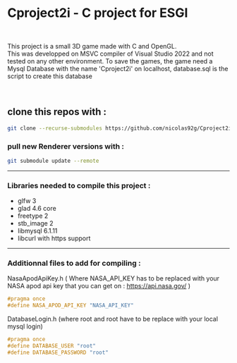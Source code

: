 <h1>Cproject2i - C project for ESGI</h1><br>

<p>
    This project is a small 3D game made with C and OpenGL.<br>
    This was developped on MSVC compiler of Visual Studio 2022 and not tested on any other environment.
    To save the games, the game need a Mysql Database with the name 'Cproject2i' on localhost, database.sql is the
    script to create this database
</p>
<br>
<h2>
    clone this repos with :
</h2>

```bash
git clone --recurse-submodules https://github.com/nicolas92g/Cproject2i
```

<h3>pull new Renderer versions with :</h3>

```bash
git submodule update --remote
```
<hr>

<h3>Libraries needed to compile this project : </h3>
<ul>
    <li>glfw 3</li>
    <li>glad 4.6 core</li>
    <li>freetype 2</li>
    <li>stb_image 2</li>
    <li>libmysql 6.1.11</li>
    <li>libcurl with https support</li>
</ul>

<hr>
<h3>Additionnal files to add for compiling : </h3>

NasaApodApiKey.h ( Where NASA_API_KEY has to be replaced with your NASA apod api key that you can get on : https://api.nasa.gov/ ) 
```C
#pragma once
#define NASA_APOD_API_KEY "NASA_API_KEY"
```

DatabaseLogin.h (where root and root have to be replace with your local mysql login)
```C
#pragma once
#define DATABASE_USER "root"
#define DATABASE_PASSWORD "root"
```
